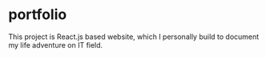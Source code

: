 # portfolio
This project is React.js based website, which I personally build to document my life adventure on IT field.
